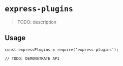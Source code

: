 # `express-plugins`

> TODO: description

## Usage

```
const expressPlugins = require('express-plugins');

// TODO: DEMONSTRATE API
```
